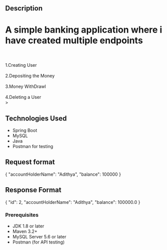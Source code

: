 # <Banking Application api>

## Description

<h1>A simple banking application where i have created multiple endpoints</h1><br>
<br>1.Creating User</br>
<br>2.Depositing the Money</br>
<br>3.Money WithDrawl</br>
<br>4.Deleting a User</br>
>

## Technologies Used

- Spring Boot
- MySQL
- Java
- Postman for testing

## Request format

{
    "accountHolderName": "Adithya",
    "balance": 100000
}

## Response Format 
{
    "id": 2,
    "accountHolderName": "Adithya",
    "balance": 100000.0
}

### Prerequisites

- JDK 1.8 or later
- Maven 3.2+
- MySQL Server 5.6 or later
- Postman (for API testing)


